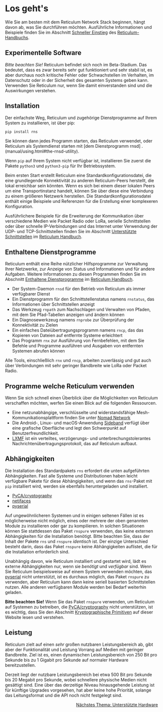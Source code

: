 # Los geht's
Wie Sie am besten mit dem Reticulum Network Stack beginnen, hängt davon ab, was
Sie durchführen möchten. Ausführliche Informationen und Beispiele finden Sie im Abschnitt [Schneller Einstieg](manual/gettingstartedfast.html) des [Reticulum-Handbuchs](manual/index.html).

## Experimentelle Software
*Bitte beachten Sie!* Reticulum befindet sich noch im Beta-Stadium. Das bedeutet, dass es zwar bereits sehr gut funktioniert und sehr stabil ist, es aber durchaus noch kritische Fehler oder Schwachstellen im Verhalten, im Datenschutz oder in der Sicherheit des gesamten Systems geben kann. Verwenden Sie Reticulum nur, wenn Sie damit einverstanden sind und die Auswirkungen verstehen.


## Installation
Der einfachste Weg, Reticulum und zugehörige Dienstprogramme auf Ihrem System zu installieren, ist über pip:

```bash
pip install rns
```

Sie können dann jedes Programm starten, das Reticulum verwendet, oder Reticulum als Systemdienst starten mit [dem Dienstprogramm rnsd] .(manual/using.html#the-rnsd-utility).

Wenn `pip` auf Ihrem System nicht verfügbar ist, installieren Sie zuerst die Pakete `python3` und `python3-pip` für Ihr Betriebssystem.

Beim ersten Start erstellt Reticulum eine Standardkonfigurationsdatei, die eine grundlegende Konnektivität zu anderen Reticulum-Peers herstellt, die lokal erreichbar sein könnten. Wenn es sich bei einem dieser lokalen Peers um eine Transportinstanz handelt, können Sie über diese eine Verbindung zu einem größeren Netzwerk herstellen. Die Standardkonfigurationsdatei enthält einige Beispiele und Referenzen für die Erstellung einer komplexeren Konfiguration.

Ausführlichere Beispiele für die Erweiterung der Kommunikation über verschiedene Medien wie Packet Radio oder LoRa, serielle Schnittstellen oder über schnelle IP-Verbindungen und das Internet unter Verwendung der UDP- und TCP-Schnittstellen finden Sie im Abschnitt [Unterstützte Schnittstellen](manual/interfaces.html) im [Reticulum Handbuch](manual/index.html).


## Enthaltene Dienstprogramme
Reticulum enthält eine Reihe nützlicher Hilfsprogramme zur Verwaltung Ihrer Netzwerke, zur Anzeige von Status und Informationen und für andere Aufgaben. Weitere Informationen zu diesen Programmen finden Sie im Abschnitt [Enthaltene Dienstprogramme](manual/using.html#included-utility-programs) im [Reticulum Handbuch](manual/index.html).

- Der System-Daemon `rnsd` für den Betrieb von Reticulum als immer verfügbarer Dienst
- Ein Dienstprogramm für den Schnittstellenstatus namens `rnstatus`, das Informationen über Schnittstellen anzeigt
- Das Werkzeug `rnpath` zum Nachschlagen und Verwalten von Pfaden, mit dem Sie Pfad-Tabellen anzeigen und ändern können
- Ein Diagnosewerkzeug namens `rnprobe` zur Überprüfung der Konnektivität zu Zielen
- Ein einfaches Dateiübertragungsprogramm namens `rncp`, das das Kopieren von Dateien auf entfernte Systeme erleichtert
- Das Programm `rnx` zur Ausführung von Fernbefehlen, mit dem Sie Befehle und Programme ausführen und Ausgaben von entfernten Systemen abrufen können

Alle Tools, einschließlich `rnx` und `rncp`, arbeiten zuverlässig und gut auch über Verbindungen mit sehr geringer Bandbreite wie LoRa oder Packet Radio.

## Programme welche Reticulum verwenden
Wenn Sie sich schnell einen Überblick über die Möglichkeiten von Reticulum verschaffen möchten, werfen Sie einen Blick auf die folgenden Ressourcen.

- Eine netzunabhängige, verschlüsselte und widerstandsfähige Mesh-Kommunikationsplattform finden Sie unter [Nomad Network](https://github.com/markqvist/NomadNet)
- Die Android-, Linux- und macOS-Anwendung [Sideband](https://github.com/markqvist/sideband) verfügt über eine grafische Oberfläche und legt den Schwerpunkt auf Benutzerfreundlichkeit.
- [LXMF](https://github.com/markqvist/lxmf) ist ein verteiltes, verzögerungs- und unterbrechungstolerantes Nachrichtenübertragungsprotokoll, das auf Reticulum aufbaut.

## Abhängigkeiten
Die Installation des Standardpakets `rns` erfordert die unten aufgeführten Abhängigkeiten. Fast alle Systeme und Distributionen haben leicht verfügbare Pakete für diese Abhängigkeiten, und wenn das `rns`-Paket mit `pip` installiert wird, werden sie ebenfalls heruntergeladen und installiert.

- [PyCA/cryptography](https://github.com/pyca/cryptography)
- [netifaces](https://github.com/al45tair/netifaces)
- [pyserial](https://github.com/pyserial/pyserial)

Auf ungewöhnlicheren Systemen und in einigen seltenen Fällen ist es möglicherweise nicht möglich, eines oder mehrere der oben genannten Module zu installieren oder gar zu kompilieren. In solchen Situationen können Sie stattdessen das Paket `rnspure` verwenden, das keine externen Abhängigkeiten für die Installation benötigt. Bitte beachten Sie, dass der Inhalt der Pakete `rns` und `rnspure` *identisch* ist. Der einzige Unterschied besteht darin, dass das Paket `rnspure` keine Abhängigkeiten auflistet, die für die Installation erforderlich sind.

Unabhängig davon, wie Reticulum installiert und gestartet wird, lädt es externe Abhängigkeiten nur, wenn sie *benötigt* und *verfügbar* sind. Wenn Sie Reticulum beispielsweise auf einem System verwenden möchten, das [pyserial](https://github.com/pyserial/pyserial) nicht unterstützt, ist es durchaus möglich, das Paket `rnspure` zu verwenden, aber Reticulum kann dann keine seriell basierten Schnittstellen nutzen. Alle anderen verfügbaren Module werden bei Bedarf weiterhin geladen.

**Bitte beachten Sie!** Wenn Sie das Paket `rnspure` verwenden, um Reticulum auf Systemen zu betreiben, die [PyCA/cryptography](https://github.com/pyca/cryptography) nicht unterstützen, ist es wichtig, dass Sie den Abschnitt [Kryptographische Primitiven](crypto.html) auf dieser Website lesen und verstehen.

## Leistung
Reticulum zielt auf einen *sehr* großen nutzbaren Leistungsbereich ab, gibt aber der Funktionalität und Leistung Vorrang auf Medien mit geringer Bandbreite. Ziel ist es, einen dynamischen Leistungsbereich von 250 Bit pro Sekunde bis zu 1 Gigabit pro Sekunde auf normaler Hardware bereitzustellen.

Derzeit liegt der nutzbare Leistungsbereich bei etwa 500 Bit pro Sekunde bis 20 Megabit pro Sekunde, wobei schnellere physische Medien nicht gesättigt sind. Eine über das derzeitige Niveau hinausgehende Leistung ist für künftige Upgrades vorgesehen, hat aber keine hohe Priorität, solange das Leitungsformat und die API noch nicht festgelegt sind.

<p align="right"><a href="hardware.html">Nächstes Thema: Unterstützte Hardware</a></p>
